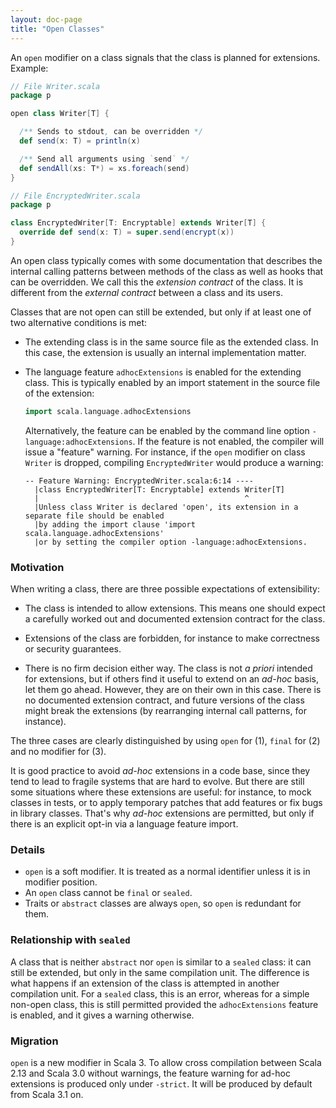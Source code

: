```yaml
---
layout: doc-page
title: "Open Classes"
---
```


An `open` modifier on a class signals that the class is planned for extensions. Example:
```scala
// File Writer.scala
package p

open class Writer[T] {

  /** Sends to stdout, can be overridden */
  def send(x: T) = println(x)

  /** Send all arguments using `send` */
  def sendAll(xs: T*) = xs.foreach(send)
}

// File EncryptedWriter.scala
package p

class EncryptedWriter[T: Encryptable] extends Writer[T] {
  override def send(x: T) = super.send(encrypt(x))
}
```
An open class typically comes with some documentation that describes
the internal calling patterns between methods of the class as well as hooks that can be overridden. We call this the _extension contract_ of the class. It is different from the _external contract_ between a class and its users.

Classes that are not open can still be extended, but only if at least one of two alternative conditions is met:

 - The extending class is in the same source file as the extended class. In this case, the extension is usually an internal implementation matter.

 - The language feature `adhocExtensions` is enabled for the extending class. This is typically enabled by an import statement in the source file of the extension:
   ```scala
   import scala.language.adhocExtensions
   ```
   Alternatively, the feature can be enabled by the command line option `-language:adhocExtensions`.
   If the feature is not enabled, the compiler will issue a "feature" warning. For instance, if the `open` modifier on class `Writer` is dropped, compiling `EncryptedWriter` would produce a warning:
   ```
   -- Feature Warning: EncryptedWriter.scala:6:14 ----
     |class EncryptedWriter[T: Encryptable] extends Writer[T]
     |                                              ^
     |Unless class Writer is declared 'open', its extension in a separate file should be enabled
     |by adding the import clause 'import scala.language.adhocExtensions'
     |or by setting the compiler option -language:adhocExtensions.
   ```

### Motivation

When writing a class, there are three possible expectations of extensibility:

- The class is intended to allow extensions. This means one should expect
a carefully worked out and documented extension contract for the class.

- Extensions of the class are forbidden, for instance to make correctness or security guarantees.

- There is no firm decision either way. The class is not _a priori_ intended for extensions, but if others find it useful to extend on an _ad-hoc_ basis, let them go ahead. However, they are on their own in this case. There is no documented extension contract, and future versions of the class might break the extensions (by rearranging internal call patterns, for instance).

The three cases are clearly distinguished by using `open` for (1), `final` for (2) and no modifier for (3).

It is good practice to avoid _ad-hoc_ extensions in a code base, since they tend to lead to fragile systems that are hard to evolve. But there
are still some situations where these extensions are useful: for instance,
to mock classes in tests, or to apply temporary patches that add features or fix bugs in library classes. That's why _ad-hoc_ extensions are permitted, but only if there is an explicit opt-in via a language feature import.

### Details

 - `open` is a soft modifier. It is treated as a normal identifier
   unless it is in modifier position.
 - An `open` class cannot be `final` or `sealed`.
 - Traits or `abstract` classes are always `open`, so `open` is redundant for them.

### Relationship with `sealed`

A class that is neither `abstract` nor `open` is similar to a `sealed` class: it can still be extended, but only in the same compilation unit. The difference is what happens if an extension of the class is attempted in another compilation unit. For a `sealed` class, this is an error, whereas for a simple non-open class, this is still permitted provided the `adhocExtensions` feature is enabled, and it gives a warning otherwise.

### Migration

`open` is a new modifier in Scala 3. To allow cross compilation between Scala 2.13 and Scala 3.0 without warnings, the feature warning for ad-hoc extensions is produced only under `-strict`. It will be produced by default from Scala 3.1 on.
